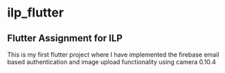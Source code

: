 # ilp_flutter 

## Flutter Assignment for ILP

This is my first flutter project where I have implemented the firebase email based authentication and image upload functionality using camera 0.10.4
